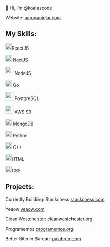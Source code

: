 👋 Hi, I’m @koalascode

Website: <a href="https://www.aaronanidjar.com">aaronanidjar.com</a>

## My Skills:


<img width="20" src="https://external-content.duckduckgo.com/iu/?u=http%3A%2F%2Flogos-download.com%2Fwp-content%2Fuploads%2F2016%2F09%2FReact_logo_logotype_emblem.png&f=1&nofb=1](https://upload.wikimedia.org/wikipedia/commons/thumb/8/8e/Nextjs-logo.svg/2560px-Nextjs-logo.svg.png" />ReactJS


<img width="20" src="https://images.ctfassets.net/23aumh6u8s0i/c04wENP3FnbevwdWzrePs/1e2739fa6d0aa5192cf89599e009da4e/nextjs"/> NextJS


<img width="25" src="https://www.vectorlogo.zone/logos/nodejs/nodejs-ar21.png" /> NodeJS

<img width="20" src="https://upload.wikimedia.org/wikipedia/commons/thumb/0/05/Go_Logo_Blue.svg/2880px-Go_Logo_Blue.svg.png" /> Go


<img width="25" src="https://upload.wikimedia.org/wikipedia/commons/thumb/2/29/Postgresql_elephant.svg/1200px-Postgresql_elephant.svg.png" /> PostgreSQL

<img width="25" src="https://upload.wikimedia.org/wikipedia/commons/thumb/9/93/Amazon_Web_Services_Logo.svg/1200px-Amazon_Web_Services_Logo.svg.png" /> AWS S3


<img width="20" src="https://spng.subpng.com/20180403/rww/kisspng-mongodb-node-js-npm-open-source-model-angularjs-leaf-5ac44d9eb3d294.1874788615228143667366.jpg" /> MongoDB



<img width="20" src="https://upload.wikimedia.org/wikipedia/commons/c/c3/Python-logo-notext.svg" /> Python

<img width="20" src="https://user-images.githubusercontent.com/42747200/46140125-da084900-c26d-11e8-8ea7-c45ae6306309.png" /> C++


<img width="20" src="https://www.w3.org/html/logo/downloads/HTML5_Badge_512.png" />HTML



<img width="20" src="https://cdn.iconscout.com/icon/free/png-256/css3-9-1175237.png" />CSS


## Projects:

Currently Building: Stackchess <a href="https://www.stackchess.com">stackchess.com</a>

Yeaow <a href="https://www.yeaow.com">yeaow.com</a>

Clean Westchester:  <a href="https://cleanwestchester.org/">cleanwestchester.org</a>

Programemos <a href="https://programemos.org/">programemos.org</a>

Better Bitcoin Bureau: <a href="https://betterbitcoinbureau.vercel.app/">palabren.com</a>
